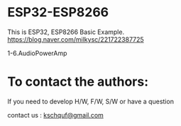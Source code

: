 # ESP32-ESP8266

   This is ESP32, ESP8266 Basic Example. 
   https://blog.naver.com/milkysc/221722387725
   
   1-6.AudioPowerAmp

# To contact the authors:

If you need to develop H/W, F/W, S/W or have a question

contact us : kschquf@gmail.com

